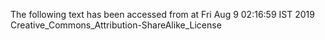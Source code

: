 The following text has been accessed from at Fri Aug 9 02:16:59 IST 2019
Creative_Commons_Attribution-ShareAlike_License
